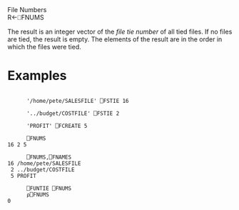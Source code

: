 <div class="heading">
  <div class="name">File Numbers</div>
  <div class="command">R←⎕FNUMS</div>
</div>

The result is an integer vector of the *file tie number* of all tied files.  If no files are tied, the result is empty.  The elements of the result are in the order in which the files were tied.

# Examples
```apl

      '/home/pete/SALESFILE' ⎕FSTIE 16

      '../budget/COSTFILE' ⎕FSTIE 2

      'PROFIT' ⎕FCREATE 5

      ⎕FNUMS
16 2 5

      ⎕FNUMS,⎕FNAMES
16 /home/pete/SALESFILE
 2 ../budget/COSTFILE
 5 PROFIT

      ⎕FUNTIE ⎕FNUMS
      ⍴⎕FNUMS
0
```
